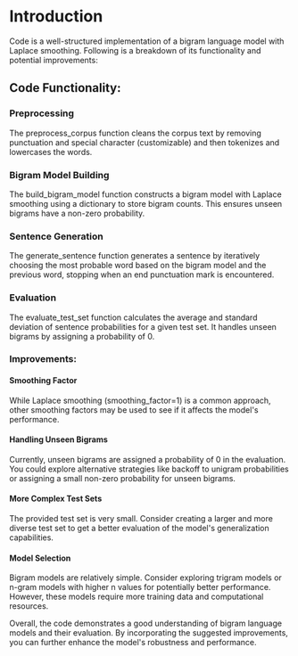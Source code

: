 # Introduction

Code is a well-structured implementation of a bigram language model with Laplace smoothing. 
Following is a breakdown of its functionality and potential improvements:

## Code Functionality:

### Preprocessing

The preprocess_corpus function cleans the corpus text by removing punctuation and special character (customizable) and then tokenizes and lowercases the words.

### Bigram Model Building

The build_bigram_model function constructs a bigram model with Laplace smoothing using a dictionary to store bigram counts. This ensures unseen bigrams have a non-zero probability.

### Sentence Generation

The generate_sentence function generates a sentence by iteratively choosing the most probable word based on the bigram model and the previous word, stopping when an end punctuation mark is encountered.

### Evaluation

The evaluate_test_set function calculates the average and standard deviation of sentence probabilities for a given test set. It handles unseen bigrams by assigning a probability of 0.

### Improvements:

#### Smoothing Factor

While Laplace smoothing (smoothing_factor=1) is a common approach, other smoothing factors may be used to see if it affects the model's performance.

#### Handling Unseen Bigrams

Currently, unseen bigrams are assigned a probability of 0 in the evaluation. You could explore alternative strategies like backoff to unigram probabilities or assigning a small non-zero probability for unseen bigrams.

#### More Complex Test Sets

The provided test set is very small. Consider creating a larger and more diverse test set to get a better evaluation of the model's generalization capabilities.

#### Model Selection

Bigram models are relatively simple. Consider exploring trigram models or n-gram models with higher n values for potentially better performance. However, these models require more training data and computational resources.

Overall, the code demonstrates a good understanding of bigram language models and their evaluation. By incorporating the suggested improvements, you can further enhance the model's robustness and performance.